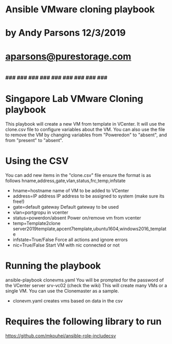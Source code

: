 #
#         Ansible VMware cloning playbook
#         by Andy Parsons 12/3/2019
#         aparsons@purestorage.com
#
### ### ### ### ### ### ### ### ### ### ###

# Singapore Lab VMware Cloning playbook
This playbook will create a new VM from template in VCenter. It will use the clone.csv file
to configure variables about the VM. You can also use the file to remove the VM by changing variables 
from "Poweredon" to "absent", and from "present" to "absent". 


# Using the CSV 
You can add new items in the "clone.csv" file ensure the format is as follows
hname,address,gate,vlan,status,frc,temp,infstate

- hname=hostname           name of VM to be added to VCenter
- address=IP address       IP address to be assigned to system (make sure its free!)
- gate=default gateway	   Default gateway to be used
- vlan=portgropu in vcenter 
- status=powerdon/absent   Power on/remove vm from vcenter
- temp=Template2clone	   server2019template,apcent7template,ubuntu1604,windows2016_template
- infstate=True/False	   Force all actions and ignore errors
- nic=True/False	   Start VM with nic connected or not 


# Running the playbook
ansible-playbook clonevms.yaml 
You will be prompted for the password of the VCenter server srv-vc02 (check the wiki)
This will create many VMs or a single VM. You can use the Clonemaster as a sample. 
- clonevm.yaml creates vms based on data in the csv

# Requires the following library to run
https://github.com/mkouhei/ansible-role-includecsv
